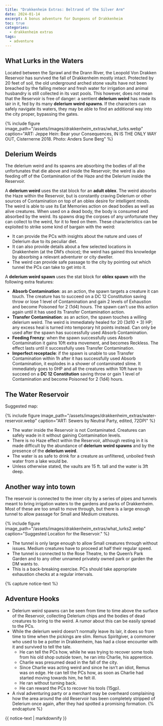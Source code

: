```yaml
---
title: "Drakkenheim Extras: Beltrand of the Silver Arm"
date: 2024-01-14
excerpt: A bonus adventure for Dungeons of Drakkenheim
toc: true
categories: 
  - drakkenheim extras
tags:
  - adventure
---
```

## What Lurks in the Waters
Located between the Sprawl and the Drann River, the Leopold Von Drakken Reservoir has survived the fall of Drakkenheim mostly intact. Protected by 20 feet of soil, the old underground arched stone vaults have not been breached by the falling meteor and fresh water for irrigation and animal husbandry is still collected in its vast pools.
This however, does not mean that the Reservoir is free of danger: a sentient **delerium weird** has made its lair in it, fed by its many **delerium weird spawns**. 
If the characters can safely navigate its waters, they may be able to find an additional way into the city proper, bypassing the gates.

{% include figure image_path="/assets/images/drakkenheim_extras/what_lurks.webp" caption="ART: Jeppe Hein: Bear your Consequences, IN IS THE ONLY WAY OUT, Cisternerne 2018. Photo: Anders Sune Berg" %}

## Delerium Weirds
The delerium weird and its spawns are absorbing the bodies of all the unfortunates that die above and inside the Reservoir; the weird is also feeding off of the Contamination of the Haze and the Delerium inside the Reservoir.

A **delerium weird** uses the stat block for an **adult oblex**. The weird absorbs the Haze within the Reservoir, but is constantly craving Delerium or other sources of Contamination on top of an oblex desire for intelligent minds. The weird is able to use its Eat Memories action on dead bodies as well as alive creatures. When used on a dead body, the body is consumed and absorbed by the weird. Its spawns drag the corpses of any unfortunate they can collect to the weird, for it to feed on them. 
These characteristics can be exploited to strike some kind of bargain with the weird:
+ It can provide the PCs with insights about the nature and uses of Delerium due to its peculiar diet.
+ It can also provide details about a few selected locations in Drakkenheim (at the DM’s choice); the weird has gained this knowledge by absorbing a relevant adventurer or city dweller. 
+ The weird can provide safe passage to the city by pointing out which tunnel the PCs can take to get into it.

A **delerium weird spawn** uses the stat block for **oblex spawn** with the following extra features:
+ **Absorb Contamination**: as an action, the spawn targets a creature it can touch. The creature has to succeed on a DC 12 Constitution saving throw or lose 1 level of Contamination and gain 2 levels of Exhaustion and become Poisoned for 2 (1d4) hours. The spawn can’t use this action again until it has used its Transfer Contamination action. 
+ **Transfer Contamination**: as an action, the spawn touches a willing delerium weird. The weird is immediately healed for 20 (3d10 + 3) HP; any excess heal is turned into temporary hit points instead. Can only be used after the spawn has successfully used Absorb Contamination.
+ **Feeding Frenzy**: when the spawn successfully uses Absorb Contamination it gains 10ft extra movement, and becomes Reckless. The effect lasts until it successfully uses Transfer Contamination.
+ **Imperfect receptacle**: if the spawn is unable to use Transfer Contamination within 1h after it has successfully used Absorb Contamination, it explodes in a shower of contaminated slime. It immediately goes to 0HP and all the creatures within 10ft have to succeed on a **DC 12 Constitution** saving throw or gain 1 level of Contamination and become Poisoned for 2 (1d4) hours.

## The Water Reservoir
Suggested map:

{% include figure image_path="/assets/images/drakkenheim_extras/water-reservoir.webp" caption="ART: Sewers by Neutral Party, edited, 72DPI" %}

+ The water inside the Reservoir is not Contaminated. Creatures can safely wade in it without gaining Contamination levels.
+ There is no Haze effect within the Reservoir, although resting in it is made difficult by the abundance of **delerium weird spawns** and by the presence of the **delerium weird**.
+ The water is as safe to drink for a creature as unfiltered, unboiled fresh water from a lake would be.
+ Unless otherwise stated, the vaults are 15 ft. tall and the water is 3ft deep.

## Another way into town
The reservoir is connected to the inner city by a series of pipes and tunnels meant to bring irrigation waters to the gardens and parks of Drakkenheim. Most of these are too small to move through, but there is a large enough tunnel to allow passage for Small and Medium creatures.

{% include figure image_path="/assets/images/drakkenheim_extras/what_lurks2.webp" caption="Suggested Location for the Reservoir." %}

+ The tunnel is only large enough to allow Small creatures through without issues. Medium creatures have to proceed at half their regular speed.
+ The tunnel is connected to the Rose Theatre, to the Queen’s Park Garden and to any other unnamed privately owned park or garden the DM wants to.
+ This is a back-breaking exercise. PCs should take appropriate exhaustion checks at a regular intervals.

{% capture notice-text %}
## Adventure Hooks
+ Delerium weird spawns can be seen from time to time above the surface of the Reservoir, collecting Delerium chips and the bodies of dead creatures to bring to the weird. A rumor about this can be easily spread to the PCs.
+ While the delerium weird doesn’t normally leave its lair, it does so from time to time when the pickings are slim. Remus Spiritgiver, a commoner who used to be a potter in Drakkenheim, has had a close encounter with it and survived to tell the tale.
  + He can tell the PCs how, while he was trying to recover some tools from his old shop outside town, he ran into Charlie, his apprentice.
  + Charlie was presumed dead in the fall of the city.
  + Since Charlie was acting weird and since he isn’t an idiot, Remus was on edge. He can tell the PCs how, as soon as Charlie had started moving towards him, he felt ill.
  + He ran without turning back.
  + He can reward the PCs to recover his tools (15gp).
+ A rival adventuring party or a merchant may be overheard complaining how the area around the old Reservoir has been completely stripped of Delerium once again, after they had spotted a promising formation.
{% endcapture %}
<div class="notice">
  {{ notice-text | markdownify }}
</div>
